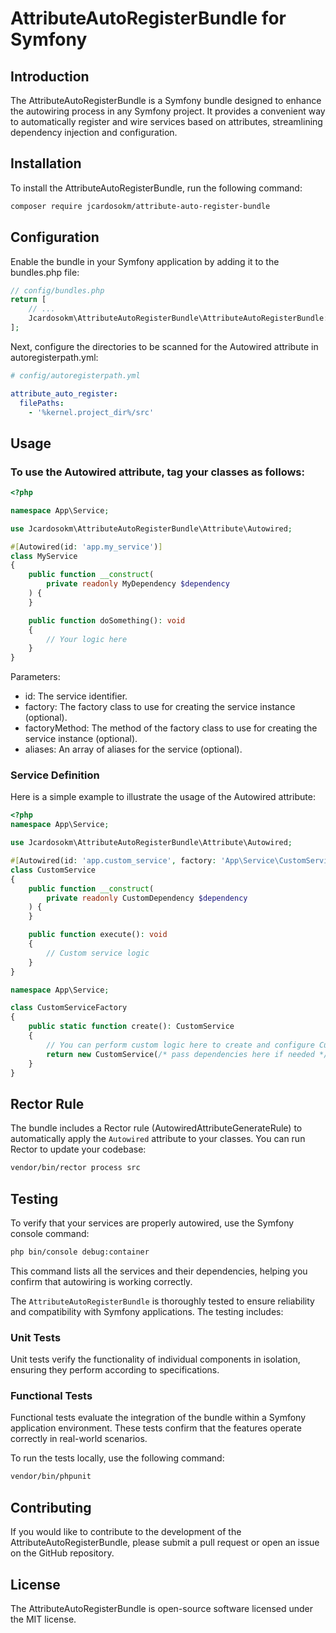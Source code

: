 # AttributeAutoRegisterBundle for Symfony

## Introduction
The AttributeAutoRegisterBundle is a Symfony bundle designed to enhance the autowiring process in any Symfony project. It provides a convenient way to automatically register and wire services based on attributes, streamlining dependency injection and configuration.

## Installation
To install the AttributeAutoRegisterBundle, run the following command:

```bash
composer require jcardosokm/attribute-auto-register-bundle
```

## Configuration
Enable the bundle in your Symfony application by adding it to the bundles.php file:

```php
// config/bundles.php
return [
    // ...
    Jcardosokm\AttributeAutoRegisterBundle\AttributeAutoRegisterBundle::class => ['all' => true],
];
```

Next, configure the directories to be scanned for the Autowired attribute in autoregisterpath.yml:

```yaml
# config/autoregisterpath.yml

attribute_auto_register:
  filePaths:
    - '%kernel.project_dir%/src'
```
    
## Usage

### To use the Autowired attribute, tag your classes as follows:

```php
<?php

namespace App\Service;

use Jcardosokm\AttributeAutoRegisterBundle\Attribute\Autowired;

#[Autowired(id: 'app.my_service')]
class MyService
{
    public function __construct(
        private readonly MyDependency $dependency
    ) {
    }

    public function doSomething(): void
    {
        // Your logic here
    }
}
```
Parameters:
- id: The service identifier.
- factory: The factory class to use for creating the service instance (optional).
- factoryMethod: The method of the factory class to use for creating the service instance (optional).
- aliases: An array of aliases for the service (optional).

### Service Definition

Here is a simple example to illustrate the usage of the Autowired attribute:

```php
<?php
namespace App\Service;

use Jcardosokm\AttributeAutoRegisterBundle\Attribute\Autowired;

#[Autowired(id: 'app.custom_service', factory: 'App\Service\CustomServiceFactory', factoryMethod: 'create')]
class CustomService
{
    public function __construct(
        private readonly CustomDependency $dependency
    ) {
    }

    public function execute(): void
    {
        // Custom service logic
    }
}

namespace App\Service;

class CustomServiceFactory
{
    public static function create(): CustomService
    {
        // You can perform custom logic here to create and configure CustomService instance
        return new CustomService(/* pass dependencies here if needed */);
    }
}
```

## Rector Rule

The bundle includes a Rector rule (AutowiredAttributeGenerateRule) to automatically apply the `Autowired` attribute to your classes. You can run Rector to update your codebase:

```bash
vendor/bin/rector process src 
```

## Testing
To verify that your services are properly autowired, use the Symfony console command:
```bash
php bin/console debug:container
```
This command lists all the services and their dependencies, helping you confirm that autowiring is working correctly.

The `AttributeAutoRegisterBundle` is thoroughly tested to ensure reliability and compatibility with Symfony applications. The testing includes:

### Unit Tests

Unit tests verify the functionality of individual components in isolation, ensuring they perform according to specifications.

### Functional Tests

Functional tests evaluate the integration of the bundle within a Symfony application environment. These tests confirm that the features operate correctly in real-world scenarios.

To run the tests locally, use the following command:

```bash
vendor/bin/phpunit
```

## Contributing
If you would like to contribute to the development of the AttributeAutoRegisterBundle, please submit a pull request or open an issue on the GitHub repository.

## License
The AttributeAutoRegisterBundle is open-source software licensed under the MIT license.
